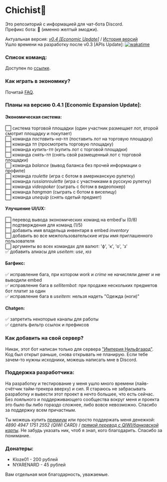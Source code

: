 # Chichist🤙

Это репозиторий с информацией для чат-бота Discord.  
Префикс бота: 🤙 (именно желтый эмоджи).  

Актуальная версия: *[v0.4 [Economic Update]](https://github.com/Sux0Phone/Chichist/wiki/%D0%98%D1%81%D1%82%D0%BE%D1%80%D0%B8%D1%8F-%D0%B2%D0%B5%D1%80%D1%81%D0%B8%D0%B9#v04-economic-update)* / [История версий](https://github.com/Sux0Phone/Chichist/wiki/%D0%98%D1%81%D1%82%D0%BE%D1%80%D0%B8%D1%8F-%D0%B2%D0%B5%D1%80%D1%81%D0%B8%D0%B9)  
Ушло времени на разработку после v0.3 [APIs Update]: [![wakatime](https://wakatime.com/badge/github/Sux0Phone/Chichist.svg)](https://wakatime.com/badge/github/Sux0Phone/Chichist)    

### Список команд:  
Доступен по [ссылке](https://github.com/Sux0Phone/Chichist/wiki/%D0%A1%D0%BF%D0%B8%D1%81%D0%BE%D0%BA-%D0%BA%D0%BE%D0%BC%D0%B0%D0%BD%D0%B4).  

### Как играть в экономику?  
Почитай [FAQ](https://github.com/Sux0Phone/Chichist/wiki/FAQ-%D0%BF%D0%BE-%D1%8D%D0%BA%D0%BE%D0%BD%D0%BE%D0%BC%D0%B8%D0%BA%D0%B5).  

### Планы на версию 0.4.1 [Economic Expansion Update]:  
#### Экономическая система:
⬜ система торговой площадки (один участник размещает лот, второй смотрит площадку и покупает)  
⬜ команда *поставить-на-тп* (поставить лот на торговую площадку)  
⬜ команда *тп* (просмотреть торговую площадку)  
⬜ команда *купить-тп* (купить лот с торговой площадки)  
⬜ команда *снять-тп* (снять свой размещенный лот с торговой площадки)  
⬜ команда *balance* (вывод баланса без прочей информации о профиле)  
⬜ команда *roulette* (игра с ботом в американскую рулетку)  
⬜ команда *russianroulette* (игра с участниками в русскую рулетку)  
⬜ команда *videopoker* (сыграть с ботом в видеопокер)  
⬜ команда *hangman* (сыграть с ботом в виселицу)  
⬜ команда *unequip* (снять одетый предмет)   

#### Улучшение UI/UX:
⬜ перевод вывода экономических команд на embed'ы (0/8)  
⬜ подтверждения для команд (1/5)  
⬜ добавить имя владельца инвентаря в embed *inventory*  
⬜ добавить во все межпользовательские игры имя приглашенного пользователя  
⬜ аргументы во всех командах для валют: 'ф', 'к', 'о', 'з'  
✅ добавить алиасы для *useitem*: *use*, *юз*  

#### Багфикс:
✅ исправление бага, при котором *work* и *crime* не начисляли денег и не выводили embed  
✅ исправление бага в *sellitembot*: при продаже нескольких предметов бот платит за один  
✅ исправление бага в *useitem*: нельзя надеть "Одежда (ноги)"  

#### Chatgen:
✅ запретить некоторые каналы для работы  
✅ сделать фильтр ссылок и префиксов  

### Как добавить на свой сервер?  
Никак, этот бот написан только для сервера ["Империя Нильфгаард"](https://discord.gg/j7tcE67). Код был открыт раньше, снова открывать не планирую. Если тебе зачем-то нужны исходники, можешь написать мне в Discord.

### Поддержка разработчика:
На разработку и тестирование у меня ушло много времени (лайв-счётчик тайм-трекера вверху) и сил. Я стараюсь не забрасывать разработку и вывести этот проект в нечто большее, что есть сейчас. Без лояльного и поддерживающего сообщества вокруг меня и проекта это было бы либо гораздо сложнее, либо вовсе невозможно. Спасибо за поддержку всем причастным.   

Ты можешь купить [премиум](https://github.com/Sux0Phone/Chichist/wiki/FAQ-%D0%BF%D0%BE-%D1%8D%D0%BA%D0%BE%D0%BD%D0%BE%D0%BC%D0%B8%D0%BA%D0%B5#%D0%A7%D1%82%D0%BE-%D1%82%D0%B0%D0%BA%D0%BE%D0%B5-%D0%BF%D1%80%D0%B5%D0%BC%D0%B8%D1%83%D0%BC) или просто поддержать меня денежкой: *4890 4947 1751 2552 (QIWI CARD)* / *[прямой перевод с QIWI/банковской карты](https://qiwi.com/n/SHATC601)*. Не забудь указать ник, чтоб я знал, кого благодарить. Спасибо за понимание.

### Донатеры:  
- Kloze01 - 200 рублей  
- NYARENARD -  45 рублей 

Вам отдельная моя благодарность, уважаемые. 

